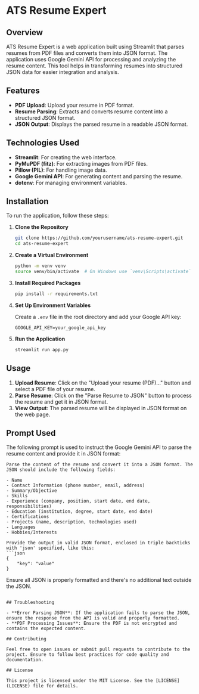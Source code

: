 # ATS Resume Expert

## Overview

ATS Resume Expert is a web application built using Streamlit that parses resumes from PDF files and converts them into JSON format. The application uses Google Gemini API for processing and analyzing the resume content. This tool helps in transforming resumes into structured JSON data for easier integration and analysis.

## Features

- **PDF Upload**: Upload your resume in PDF format.
- **Resume Parsing**: Extracts and converts resume content into a structured JSON format.
- **JSON Output**: Displays the parsed resume in a readable JSON format.

## Technologies Used

- **Streamlit**: For creating the web interface.
- **PyMuPDF (fitz)**: For extracting images from PDF files.
- **Pillow (PIL)**: For handling image data.
- **Google Gemini API**: For generating content and parsing the resume.
- **dotenv**: For managing environment variables.

## Installation

To run the application, follow these steps:

1. **Clone the Repository**

   ```bash
   git clone https://github.com/yourusername/ats-resume-expert.git
   cd ats-resume-expert
   ```

2. **Create a Virtual Environment**

   ```bash
   python -m venv venv
   source venv/bin/activate  # On Windows use `venv\Scripts\activate`
   ```

3. **Install Required Packages**

   ```bash
   pip install -r requirements.txt
   ```

4. **Set Up Environment Variables**

   Create a `.env` file in the root directory and add your Google API key:

   ```env
   GOOGLE_API_KEY=your_google_api_key
   ```

5. **Run the Application**

   ```bash
   streamlit run app.py
   ```

## Usage

1. **Upload Resume**: Click on the "Upload your resume (PDF)..." button and select a PDF file of your resume.
2. **Parse Resume**: Click on the "Parse Resume to JSON" button to process the resume and get it in JSON format.
3. **View Output**: The parsed resume will be displayed in JSON format on the web page.

## Prompt Used

The following prompt is used to instruct the Google Gemini API to parse the resume content and provide it in JSON format:

```plaintext
Parse the content of the resume and convert it into a JSON format. The JSON should include the following fields:

- Name
- Contact Information (phone number, email, address)
- Summary/Objective
- Skills
- Experience (company, position, start date, end date, responsibilities)
- Education (institution, degree, start date, end date)
- Certifications
- Projects (name, description, technologies used)
- Languages
- Hobbies/Interests

Provide the output in valid JSON format, enclosed in triple backticks with 'json' specified, like this:
```json
{
    "key": "value"
}
```
Ensure all JSON is properly formatted and there's no additional text outside the JSON.
```

## Troubleshooting

- **Error Parsing JSON**: If the application fails to parse the JSON, ensure the response from the API is valid and properly formatted.
- **PDF Processing Issues**: Ensure the PDF is not encrypted and contains the expected content.

## Contributing

Feel free to open issues or submit pull requests to contribute to the project. Ensure to follow best practices for code quality and documentation.

## License

This project is licensed under the MIT License. See the [LICENSE](LICENSE) file for details.
